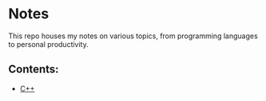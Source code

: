 # Notes
This repo houses my notes on various topics, from programming languages to personal productivity.

## Contents:
- [C++](https://github.com/jakeEspinosa/notes/tree/main/cpp)
